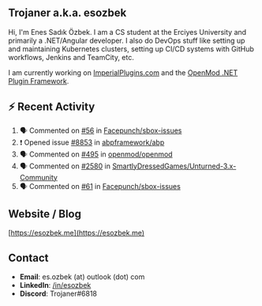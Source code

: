 ##  Trojaner a.k.a. esozbek
Hi, I'm Enes Sadık Özbek. I am a CS student at the Erciyes University and primarily a .NET/Angular developer. I also do DevOps stuff like setting up and maintaining Kubernetes clusters, setting up CI/CD systems with GitHub workflows, Jenkins and TeamCity, etc.

I am currently working on [ImperialPlugins.com](https://imperialplugins.com) and the [OpenMod .NET Plugin Framework](https://github.com/openmod/openmod). 

## :zap: Recent Activity

<!--START_SECTION:activity-->
1. 🗣 Commented on [#56](https://github.com/Facepunch/sbox-issues/issues/56) in [Facepunch/sbox-issues](https://github.com/Facepunch/sbox-issues)
2. ❗️ Opened issue [#8853](https://github.com/abpframework/abp/issues/8853) in [abpframework/abp](https://github.com/abpframework/abp)
3. 🗣 Commented on [#495](https://github.com/openmod/openmod/issues/495) in [openmod/openmod](https://github.com/openmod/openmod)
4. 🗣 Commented on [#2580](https://github.com/SmartlyDressedGames/Unturned-3.x-Community/issues/2580) in [SmartlyDressedGames/Unturned-3.x-Community](https://github.com/SmartlyDressedGames/Unturned-3.x-Community)
5. 🗣 Commented on [#61](https://github.com/Facepunch/sbox-issues/issues/61) in [Facepunch/sbox-issues](https://github.com/Facepunch/sbox-issues)
<!--END_SECTION:activity-->

## Website / Blog
[https://esozbek.me](https://esozbek.me)

## Contact
- **Email**: es.ozbek (at) outlook (dot) com
- **LinkedIn**: [/in/esozbek](https://linkedin.com/in/esozbek)
- **Discord**: Trojaner#6818
